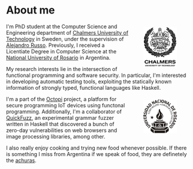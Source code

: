 # About me

<img src="assets/chalmers_logo.png" width="18%" height="18%" align="right" hspace=40px vspace=10px />

I'm PhD student at the Computer Science and Engineering department of [Chalmers
University of Technology](https://chalmers.se) in Sweden, under the supervision
of [Alejandro Russo](http://www.cse.chalmers.se/~russo). Previously, I received
a Licentiate Degree in Computer Science at the [National University of
Rosario](https://unr.edu.ar) in Argentina.

My research interests lie in the intersection of functional programming and
software security. In particular, I'm interested in developing automatic testing
tools, exploiting the statically known information of strongly typed, functional
languages like Haskell.

<img src="assets/unr_logo.png" width="18%" height="18%" align="right" hspace=40px vspace=10px />

I'm a part of the [Octopi](https://octopi.chalmers.se) project, a platform for
secure programming IoT devices using functonal programming. Additionally, I'm a
collaborator of [QuickFuzz](http://quickfuzz.org), an experimental grammar
fuzzer written in Haskell that discovered a bunch of zero-day vulnerabilities on
web browsers and image processing libraries, among other.

I also really enjoy cooking and trying new food whenever possible. If there is
something I miss from Argentina if we speak of food, they are definetely the
[achuras](assets/achuras.jpg).
